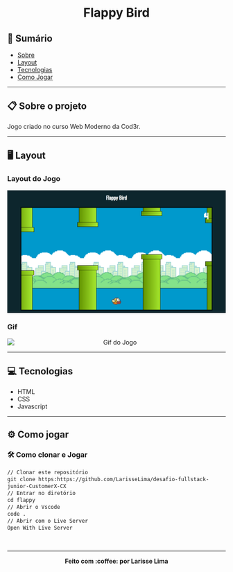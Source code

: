 <h1 align="center" >
    Flappy Bird

</h1>


## :notebook_with_decorative_cover: Sumário
<a name=anchor></a>
* [Sobre](#about)
* [Layout](#screenshots)
* [Tecnologias](#technologies)
* [Como Jogar](#how-to-run)


---

<a id="about"></a>
## :clipboard: Sobre o projeto
Jogo criado no curso Web Moderno da Cod3r.

---

<a id="screenshots"></a>
## :desktop_computer: Layout
###  Layout do Jogo

<p align="center" style="display: flex; align-items: flex-start; justify-content: center;">
  	<img alt="Layout do Jogo Flappy Bird" src="./img/flappyBird.png" width="100%">
</p>

###  Gif

<p align="center" style="display: flex; align-items: flex-start; justify-content: center;">
  	<img alt="Gif do Jogo" src="https://giphy.com/gifs/Qyi6ssmDX3vS8gJ6Pd/html5" width="100%">
</p>


---

<a id="technologies"></a>
## :computer: Tecnologias

* HTML
* CSS
* Javascript


---

<a id="how-to-run"></a>
## :gear: Como jogar
### :hammer_and_wrench: Como clonar e Jogar
```
// Clonar este repositório
git clone https:https://github.com/LarisseLima/desafio-fullstack-junior-CustomerX-CX
// Entrar no diretório
cd flappy
// Abrir o Vscode
code .
// Abrir com o Live Server
Open With Live Server



```
---


<p align="center"><b>Feito com 	:coffee: por Larisse Lima</b></p>
